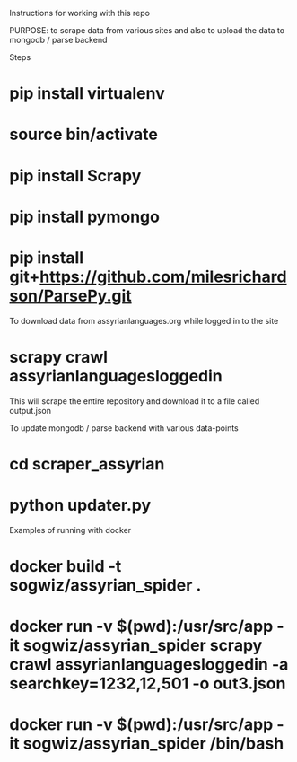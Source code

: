 Instructions for working with this repo

PURPOSE: to scrape data from various sites and also to upload the data to mongodb / parse backend

Steps
# pip install virtualenv
# source bin/activate
# pip install Scrapy
# pip install pymongo
# pip install git+https://github.com/milesrichardson/ParsePy.git


To download data from assyrianlanguages.org while logged in to the site
# scrapy crawl assyrianlanguagesloggedin
This will scrape the entire repository and download it to a file called output.json

To update mongodb / parse backend with various data-points
# cd scraper_assyrian
# python updater.py

Examples of running with docker
# docker build -t sogwiz/assyrian_spider .
# docker run -v $(pwd):/usr/src/app -it sogwiz/assyrian_spider scrapy crawl assyrianlanguagesloggedin -a searchkey=1232,12,501 -o out3.json
# docker run -v $(pwd):/usr/src/app -it sogwiz/assyrian_spider /bin/bash
